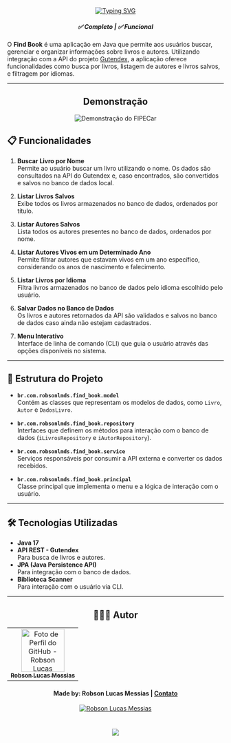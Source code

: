 <div align="center">
  <a href="https://git.io/typing-svg">
    <img src="https://readme-typing-svg.demolab.com?font=Silkscreen&size=20&duration=1500&pause=1000&center=true&vCenter=true&multiline=true&repeat=false&random=false&width=700&height=110&lines=Find+book" 
    alt="Typing SVG" />
  </a>
</div>

<h5 align="center"> 
  <b>✅ Completo</b> | <b>✅ Funcional</b>
</h5>

O **Find Book** é uma aplicação em Java que permite aos usuários buscar, gerenciar e organizar informações sobre livros e autores. Utilizando integração com a API do projeto [Gutendex](https://gutendex.com/), a aplicação oferece funcionalidades como busca por livros, listagem de autores e livros salvos, e filtragem por idiomas.

---
<div align="center">
  
  ## Demonstração
  
  ![Demonstração do FIPECar](src/main/java/br/com/robsonlmds/assets/video-fipecar.gif)
</div>

## 📋 Funcionalidades

1. **Buscar Livro por Nome**  
   Permite ao usuário buscar um livro utilizando o nome. Os dados são consultados na API do Gutendex e, caso encontrados, são convertidos e salvos no banco de dados local.

2. **Listar Livros Salvos**  
   Exibe todos os livros armazenados no banco de dados, ordenados por título.

3. **Listar Autores Salvos**  
   Lista todos os autores presentes no banco de dados, ordenados por nome.

4. **Listar Autores Vivos em um Determinado Ano**  
   Permite filtrar autores que estavam vivos em um ano específico, considerando os anos de nascimento e falecimento.

5. **Listar Livros por Idioma**  
   Filtra livros armazenados no banco de dados pelo idioma escolhido pelo usuário.

6. **Salvar Dados no Banco de Dados**  
   Os livros e autores retornados da API são validados e salvos no banco de dados caso ainda não estejam cadastrados.

7. **Menu Interativo**  
   Interface de linha de comando (CLI) que guia o usuário através das opções disponíveis no sistema.

---

## 📂 Estrutura do Projeto

- **`br.com.robsonlmds.find_book.model`**  
  Contém as classes que representam os modelos de dados, como `Livro`, `Autor` e `DadosLivro`.

- **`br.com.robsonlmds.find_book.repository`**  
  Interfaces que definem os métodos para interação com o banco de dados (`iLivrosRepository` e `iAutorRepository`).

- **`br.com.robsonlmds.find_book.service`**  
  Serviços responsáveis por consumir a API externa e converter os dados recebidos.

- **`br.com.robsonlmds.find_book.principal`**  
  Classe principal que implementa o menu e a lógica de interação com o usuário.

---

## 🛠️ Tecnologias Utilizadas

- **Java 17**
- **API REST - Gutendex**  
  Para busca de livros e autores.
- **JPA (Java Persistence API)**  
  Para integração com o banco de dados.
- **Biblioteca Scanner**  
  Para interação com o usuário via CLI.

--- 

<div align="center">

## 👩🏻‍💻 Autor <br>

<table>
  <tr>
    <td align="center">
      <a href="https://github.com/robsonlmds">
        <img src="https://avatars.githubusercontent.com/u/e?email=robsonlmds@hotmail.com&s=500" width="100px;" title="Autor Robson Lucas Messias" alt="Foto de Perfil do GitHub - Robson Lucas Messias"/><br>
        <sub>
          <b>Robson Lucas Messias</b>
        </sub>
      </a>
    </td>
  </tr>
</table>

</div>
 
<h4 align="center">
  Made by: Robson Lucas Messias | <a href="mailto:robsonlmds@hotmail.com">Contato</a>
</h4>

<p align="center">
  <a href="https://www.linkedin.com/in/r-lucas-messias/">
    <img alt="Robson Lucas Messias" src="https://img.shields.io/badge/LinkedIn-R.Lucas_Messias-0e76a8?style=flat&logoColor=white&logo=linkedin">
  </a>
</p>

<h1 align="center">
<img src="https://readme-typing-svg.herokuapp.com/?font=Silkscreen&size=35&center=true&vCenter=true&width=700&height=70&duration=5000&lines=Obrigado+pela+atenção!;" />
</h1>
